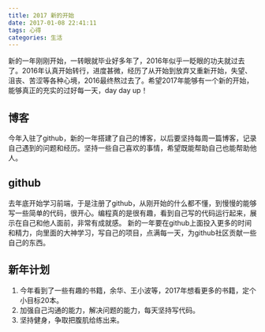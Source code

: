 ```yaml
---
title: 2017 新的开始
date: 2017-01-08 22:41:11
tags: 心得
categories: 生活
---
```

新的一年刚刚开始，一转眼就毕业好多年了，2016年似乎一眨眼的功夫就过去了。2016年认真开始转行，进度甚微，经历了从开始到放弃又重新开始，失望、沮丧、苦涩等各种心境，2016最终熬过去了。希望2017年能够有一个新的开始，能够真正的充实的过好每一天，day day up！

## 博客

今年入驻了github，新的一年搭建了自己的博客，以后要坚持每周一篇博客，记录自己遇到的问题和经历。坚持一些自己喜欢的事情，希望既能帮助自己也能帮助他人。
<!-- more -->
## github

去年底开始学习前端，于是注册了github，从刚开始的什么都不懂，到慢慢的能够写一些简单的代码，很开心。编程真的是很有趣，看到自己写的代码运行起来，展示在自己和他人面前，非常有成就感。
新的一年要在github上面投入更多的时间和精力，向里面的大神学习，写自己的项目，点满每一天，为github社区贡献一些自己的东西。

## 新年计划

1. 今年看到了一些有趣的书籍，余华、王小波等，2017年想看更多的书籍，定个小目标20本。
2. 加强自己沟通的能力，解决问题的能力，每天坚持写代码。
3. 坚持健身，争取把腹肌给练出来。